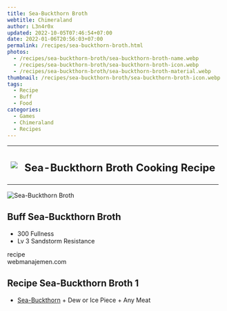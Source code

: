 ```yaml
---
title: Sea-Buckthorn Broth
webtitle: Chimeraland
author: L3n4r0x
updated: 2022-10-05T07:46:54+07:00
date: 2022-01-06T20:56:03+07:00
permalink: /recipes/sea-buckthorn-broth.html
photos:
  - /recipes/sea-buckthorn-broth/sea-buckthorn-broth-name.webp
  - /recipes/sea-buckthorn-broth/sea-buckthorn-broth-icon.webp
  - /recipes/sea-buckthorn-broth/sea-buckthorn-broth-material.webp
thumbnail: /recipes/sea-buckthorn-broth/sea-buckthorn-broth-icon.webp
tags:
  - Recipe
  - Buff
  - Food
categories:
  - Games
  - Chimeraland
  - Recipes
---
```


<section id="bootstrap-wrapper"><link rel="stylesheet" href="https://cdn.statically.io/gh/dimaslanjaka/Web-Manajemen/40ac3225/css/bootstrap-4.5-wrapper.css"/><div class="row mb-2"><div class="col-md-12 mb-2"><table class="table" id="post-info"><tbody><tr><td><img class="d-inline-block me-2" src="/chimeraland/recipes/sea-buckthorn-broth/sea-buckthorn-broth-icon.webp" width="auto" height="auto"/></td><td><h1 class="fs-5">Sea-Buckthorn Broth Cooking Recipe</h1></td></tr></tbody></table></div></div><div class="card mb-2"><div class="row g-0"><div class="col-sm-4 position-relative mb-2"><img src="/chimeraland/recipes/sea-buckthorn-broth/sea-buckthorn-broth-material.webp" class="card-img fit-cover w-100 h-100" alt="Sea-Buckthorn Broth" data-fancybox="true"/></div><div class="col-sm-8 mb-2"><div class="card-body"><h2 class="card-title fs-5">Buff Sea-Buckthorn Broth</h2><div class="card-text"><ul><li>300 Fullness</li><li>Lv 3 Sandstorm Resistance</li></ul></div><span class="badge rounded-pill bg-dark">recipe</span></div><div class="card-footer text-end text-muted">webmanajemen.com</div></div></div></div><div class="row mb-2"><div class="col-12 col-lg-6 recipe-item mb-2"><div class="card"><div class="card-body"><h2 class="card-title fs-5">Recipe Sea-Buckthorn Broth 1</h2><div class="card-text"><ul><li><a class="text-decoration-none" href="/chimeraland/materials/sea-buckthorn.html">Sea-Buckthorn</a><span> + </span>Dew or Ice Piece<span> + </span>Any Meat</li></ul></div></div></div></div></div></section>